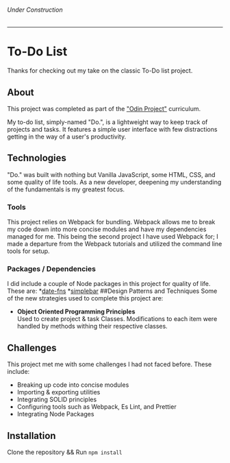 ###### Under Construction
---
# To-Do List
Thanks for checking out my take on the classic To-Do list project.
## About
This project was completed as part of the ["Odin Project"](https://www.theodinproject.com/) curriculum.

My to-do list, simply-named "Do.", is a lightweight way to keep track of projects and tasks. It features a simple user interface with few distractions getting in the way of a user's productivity.

## Technologies
"Do." was built with nothing but Vanilla JavaScript, some HTML, CSS, and some quality of life tools. As a new developer, deepening my understanding of the fundamentals is my greatest focus.
### Tools
This project relies on Webpack for bundling. Webpack allows me to break my code down into more concise modules and have my dependencies managed for me.  This being the second project I have used Webpack for; I made a departure from the Webpack tutorials and utilized the command line tools for setup.
### Packages / Dependencies
I did include a couple of Node packages in this project for quality of life. These are:
*[date-fns](https://www.npmjs.com/package/date-fns)
*[simplebar](https://www.npmjs.com/package/simplebar)
##Design Patterns and Techniques
Some of the new strategies used to complete this project are:
* **Object Oriented Programming Principles**  
Used to create project & task Classes. Modifications to each item were handled by methods withing their respective classes.

## Challenges
This project met me with some challenges I had not faced before. These include:
* Breaking up code into concise modules
* Importing & exporting utilities
* Integrating SOLID principles
* Configuring tools such as Webpack, Es Lint, and Prettier
* Integrating Node Packages

## Installation
Clone the repository && Run `npm install`
